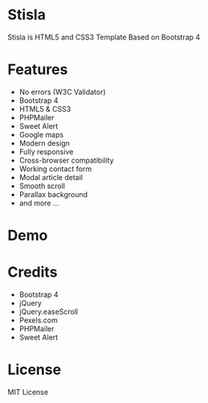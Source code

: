 

# Stisla
Stisla is HTML5 and CSS3 Template Based on Bootstrap 4

# Features
- No errors (W3C Validator)
- Bootstrap 4
- HTML5 & CSS3
- PHPMailer
- Sweet Alert
- Google maps
- Modern design
- Fully responsive
- Cross-browser compatibility
- Working contact form
- Modal article detail
- Smooth scroll
- Parallax background
- and more ...

# Demo


# Credits
- Bootstrap 4
- jQuery
- jQuery.easeScroll
- Pexels.com
- PHPMailer
- Sweet Alert

# License
MIT License

